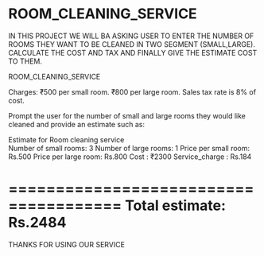 # ROOM_CLEANING_SERVICE

IN THIS PROJECT WE WILL BA ASKING USER TO ENTER THE NUMBER OF ROOMS THEY WANT TO BE CLEANED IN TWO SEGMENT (SMALL,LARGE). 
CALCULATE THE COST AND TAX AND FINALLY GIVE THE ESTIMATE COST TO THEM.

ROOM_CLEANING_SERVICE

Charges:
₹500 per small room.
₹800 per large room.
Sales tax rate is 8% of cost.

Prompt the user for the number of small and large rooms they would like cleaned
and provide an estimate such as:
 
Estimate for Room cleaning service  
Number of small rooms: 3
Number of large rooms: 1
Price per small room: Rs.500
Price per large room: Rs.800
Cost : ₹2300
Service_charge : Rs.184 

======================================
Total estimate: Rs.2484
======================================

THANKS FOR USING OUR SERVICE


